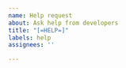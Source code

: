 ```yaml
---
name: Help request
about: Ask help from developers
title: "[=HELP=]"
labels: help
assignees: ''

---
```



